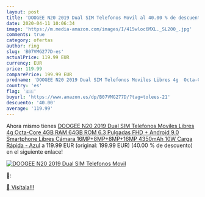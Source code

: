 ```yaml
---
layout: post
title: 'DOOGEE N20 2019 Dual SIM Telefonos Movil al 40.00 % de descuento'
date: 2020-04-11 10:06:34
image: 'https://m.media-amazon.com/images/I/415wloc6MXL._SL200_.jpg'
comments: true
category: ofertas
author: ring
slug: 'B07VMG277D-es'
actualPrice: 119.99 EUR
currency: EUR
price: 119.99
comparePrice: 199.99 EUR
prodname: 'DOOGEE N20 2019 Dual SIM Telefonos Moviles Libres 4g  Octa-Core 4GB RAM 64GB ROM  6.3 Pulgadas FHD + Android 9.0 Smartphone Libres  Cámara 16MP+8MP+8MP+16MP  4350mAh  10W Carga Rápida - Azul'
country: 'es'
flag: '🇪🇸'
buyurl: 'https://www.amazon.es/dp/B07VMG277D/?tag=tolees-21'
descuento: '40.00'
average: '119.99'
---
```


Ahora mismo tienes [DOOGEE N20 2019 Dual SIM Telefonos Moviles Libres 4g  Octa-Core 4GB RAM 64GB ROM  6.3 Pulgadas FHD + Android 9.0 Smartphone Libres  Cámara 16MP+8MP+8MP+16MP  4350mAh  10W Carga Rápida - Azul](https://www.amazon.es/dp/B07VMG277D/?tag=tolees-21) a 119.99 EUR (original: 199.99 EUR) (40.00 %  de descuento) en el siguiente enlace!

[![DOOGEE N20 2019 Dual SIM Telefonos Movil](https://m.media-amazon.com/images/I/415wloc6MXL._SL200_.jpg)](https://www.amazon.es/dp/B07VMG277D/?tag=tolees-21)

🔎:


[🛒 Visítala!!!](https://www.amazon.es/dp/B07VMG277D/?tag=tolees-21)

